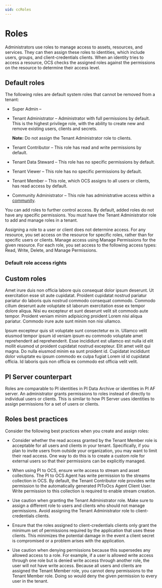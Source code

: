 ```yaml
---
uid: ccRoles
---
```


# Roles

Administrators use roles to manage access to assets, resources, and services. They can then assign these roles to identities, which include users, groups, and client-credentials clients. When an identity tries to access a resource, OCS checks the assigned roles against the permissions on the resource to determine their access level.

## Default roles

The following roles are default system roles that cannot be removed from a tenant:

- Super Admin – <!-- Help wanted -->

- Tenant Administrator – Administrator with full permissions by default. This is the highest privilege role, with the ability to create new and remove existing users, clients and secrets.

  **Note:** Do not assign the Tenant Administrator role to clients.

- Tenant Contributor – This role has read and write permissions by default.

- Tenant Data Steward – This role has no specific permissions by default.

- Tenant Viewer – This role has no specific permissions by default.

- Tenant Member – This role, which OCS assigns to all users or clients, has read access by default.

- Community Administrator – This role has administrative access within a [community](xref:communities). <!-- Help wanted -->

You can add roles to further control access. By default, added roles do not have any specific permissions. You must have the Tenant Administrator role to add and manage roles in a tenant. 

Assigning a role to a user or client does not determine access. For any resource, you set access on the resource for specific roles, rather than for specific users or clients. Manage access using Manage Permissions for the given resource. For each role, you set access to the following access types: Read, Write, Delete, and Manage Permissions.

### Default role access rights

## Custom roles 

Amet irure duis non officia labore quis consequat dolor ipsum deserunt. Ut exercitation esse sit aute cupidatat. Proident cupidatat nostrud pariatur pariatur do laboris quis nostrud commodo consequat commodo. Commodo cillum deserunt aute voluptate sit laborum exercitation esse ex tempor dolore aliqua. Nisi eu excepteur et sunt deserunt velit sit commodo aute tempor. Proident veniam minim adipisicing proident Lorem nisi aliqua pariatur. Commodo irure aute sunt minim non nisi ullamco.

Ipsum excepteur quis sit voluptate sunt consectetur ex in. Ullamco velit eiusmod tempor ipsum id veniam ipsum eu commodo voluptate amet reprehenderit ad reprehenderit. Esse incididunt est ullamco est nulla id elit mollit eiusmod ut proident cupidatat nostrud excepteur. Elit amet velit qui magna. Do nulla eiusmod minim ea sunt proident id. Cupidatat incididunt dolor voluptate eu ipsum commodo ex culpa fugiat Lorem id id cupidatat officia. Id laboris quis non officia ex commodo est officia velit velit.

## <a name="roles-pi-server"></a>PI Server counterpart

Roles are comparable to PI identities in PI Data Archive or identities in PI AF server. An administrator grants permissions to roles instead of directly to individual users or clients. This is similar to how PI Server uses identities to assign permissions for a set of users or clients.

## <a name="roles-bp"></a>Roles best practices

Consider the following best practices when you create and assign roles:

- Consider whether the read access granted by the Tenant Member role is acceptable for all users and clients in your tenant. Specifically, if you plan to invite users from outside your organization, you may want to limit their read access. One way to do this is to create a custom role for external users so that their permissions can be explicitly managed.
 
- When using PI to OCS, ensure write access to stream and asset collections. The PI to OCS Agent has write permission to the streams collection in OCS. By default, the Tenant Contributor role provides write permission to the automatically generated PIToOcs Agent Client User. Write permission to this collection is required to enable stream creation.

- Use caution when granting the Tenant Administrator role. Make sure to assign a different role to users and clients who should not manage permissions. Avoid assigning the Tenant Administrator role to client-credentials clients.

- Ensure that the roles assigned to client-credentials clients only grant the minimum set of permissions required by the application that uses these clients. This minimizes the potential damage in the event a client secret is compromised or a problem arises with the application.

- Use caution when denying permissions because this supersedes any allowed access to a role. For example, if a user is allowed write access through one role but is denied write access through another role, the user will not have write access. Because all users and clients are assigned the Tenant Member role, you cannot deny permissions to the Tenant Member role. Doing so would deny the given permission to every user in the tenant.

